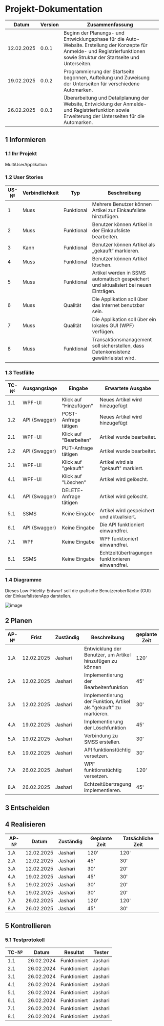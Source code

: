 # Projekt-Dokumentation

| Datum       | Version | Zusammenfassung                                              |
| ----------- | ------- | ------------------------------------------------------------ |
| 12.02.2025  | 0.0.1   | Beginn der Planungs- und Entwicklungsphase für die Auto-Website. Erstellung der Konzepte für Anmelde- und Registrierfunktionen sowie Struktur der Startseite und Unterseiten. |
| 19.02.2025  | 0.0.2   | Programmierung der Startseite begonnen, Aufteilung und Zuweisung der Unterseiten für verschiedene Automarken. |
| 26.02.2025  | 0.0.3   | Überarbeitung und Detailplanung der Website, Entwicklung der Anmelde- und Registrierfunktion sowie Erweiterung der Unterseiten für die Automarken. |

## 1 Informieren

### 1.1 Ihr Projekt

MultiUserApplikation

### 1.2 User Stories

| US-№ | Verbindlichkeit | Typ         | Beschreibung                                     |
| ---- | --------------- | ----------- | ------------------------------------------------ |
| 1    | Muss            | Funktional  | Mehrere Benutzer können Artikel zur Einkaufsliste hinzufügen.  |
| 2    | Muss            | Funktional  | Benutzer können Artikel in der Einkaufsliste bearbeiten. |
| 3    | Kann            | Funktional  | Benutzer können Artikel als „gekauft“ markieren. |
| 4    | Muss            | Funktional  | Benutzer können Artikel löschen. |
| 5    | Muss            | Funktional  | Artikel werden in SSMS automatisch gespeichert und aktualisiert bei neuen Einträgen. |
| 6    | Muss            | Qualität  | Die Applikation soll über das Internet benutzbar sein. |
| 7    | Muss            | Qualität  | Die Applikation soll über ein lokales GUI (WPF) verfügen. |
| 8    | Muss            | Funktional    | Transaktionsmanagement soll sicherstellen, dass Datenkonsistenz gewährleistet wird. |

### 1.3 Testfälle

| TC-№ | Ausgangslage       | Eingabe                     | Erwartete Ausgabe                                    |
| ----- | ------------------ | --------------------------- | ---------------------------------------------------- |
| 1.1   | WPF-UI         | Klick auf "Hinzufügen"    | Neues Artikel wird hinzugefügt                |
| 1.2   | API (Swagger)         | POST-Anfrage tätigen   | Neues Artikel wird hinzugefügt                |
| 2.1   | WPF-UI         | Klick auf "Bearbeiten"        | Artikel wurde bearbeitet. |
| 2.2   | API (Swagger)         | PUT-Anfrage tätigen        | Artikel wurde bearbeitet. |
| 3.1   | WPF-UI    | Klick auf "gekauft" | Artikel wird als "gekauft" markiert.            |
| 4.1   | WPF-UI | Klick auf "Löschen" | Artikel wird gelöscht.              |
| 4.1   | API (Swagger) | DELETE-Anfrage tätigen | Artikel wird gelöscht.              |
| 5.1   | SSMS    | Keine Eingabe        |  Artikel wird gespeichert und aktualisiert.               |
| 6.1   | API (Swagger)         | Keine Eingabe          | Die API funktioniert einwandfrei. |
| 7.1   | WPF    | Keine Eingabe |  WPF funktioniert einwandfrei.         |
| 8.1   | SSMS    | Keine Eingabe | Echtzeitübertragungen funktionieren einwandfrei.          |

### 1.4 Diagramme
Dieses Low-Fidelity-Entwurf soll die grafische Benutzeroberfläche (GUI) der EinkaufslistenApp darstellen.

![image](https://github.com/user-attachments/assets/1d836875-2895-4796-8b1c-75991db3affd)


## 2 Planen

| AP-№ | Frist | Zuständig | Beschreibung | geplante Zeit |
| ---- | ----- | --------- | ------------ | ------------- |
| 1.A | 12.02.2025 | Jashari | Entwicklung der Benutzer, um Artikel hinzufügen zu können  | 120' |
| 2.A | 12.02.2025 | Jashari | Implementierung der Bearbeitenfunktion | 45' |
| 3.A | 12.02.2025 | Jashari | Implementierung der Funktion, Artikel als "gekauft" zu markieren.  | 30' |
| 4.A | 19.02.2025 | Jashari| Implementierung der Löschfunktion | 45' |
| 5.A | 19.02.2025 | Jashari | Verbindung zu SMSS erstellen. | 30' |
| 6.A | 19.02.2025 | Jashari | API funktionstüchtig versetzen. | 30' |
| 7.A | 26.02.2025 | Jashari | WPF funktionstüchtig versetzen.  | 120' |
| 8.A | 26.02.2025 | Jashari | Echtzeitübertragung implementieren. | 45' |


## 3 Entscheiden




## 4 Realisieren

| AP-№ | Datum      | Zuständig   | Geplante Zeit | Tatsächliche Zeit |
| ---- | ---------- | ----------- | ------------- | ----------------- |
| 1.A  | 12.02.2025 | Jashari       | 120'          |  120'                 |
| 2.A  | 12.02.2025 | Jashari     | 45'          |  30'                 |
| 3.A  | 12.02.2025 | Jashari  | 30'           |  20'                  |
| 4.A  | 19.02.2025 | Jashari  | 45'          |  30'                |
| 5.A  | 19.02.2025 | Jashari       | 30'          |  20'               |
| 6.A  | 19.02.2025 | Jashari     | 30'          |  20'              |
| 7.A  | 26.02.2025 | Jashari     | 120'          |  120'               |
| 8.A  | 26.02.2025 | Jashari     | 45'          |  30'               |


## 5 Kontrollieren

### 5.1 Testprotokoll

| TC-№ | Datum      | Resultat | Tester      |
| ---- | ---------- | -------- | ----------- |
| 1.1  | 26.02.2024 |   Funktioniert       | Jashari     |
| 2.1  | 26.02.2024 |   Funktioniert       | Jashari     |
| 3.1  | 26.02.2024 |   Funktioniert       | Jashari     |
| 4.1  | 26.02.2024 |   Funktioniert       | Jashari     |
| 5.1  | 26.02.2024 |   Funktioniert       | Jashari     |
| 6.1  | 26.02.2024 |   Funktioniert       | Jashari     |
| 7.1  | 26.02.2024 |   Funktioniert       | Jashari     |
| 8.1  | 26.02.2024 |   Funktioniert       | Jashari     |
